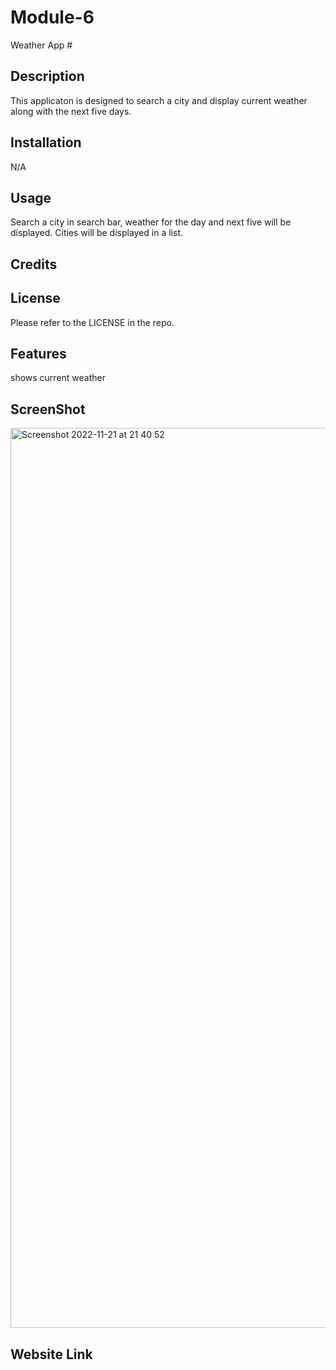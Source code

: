 # Module-6
Weather App #
## Description
This applicaton is designed to search a city and display current weather along with the next five days. 
## Installation
N/A

## Usage
Search a city in search bar, weather for the day and next five will be displayed. Cities will be displayed in a list. 

## Credits
## License
Please refer to the LICENSE in the repo.

## Features
shows current weather
## ScreenShot
<img width="1440" alt="Screenshot 2022-11-21 at 21 40 52" src="https://user-images.githubusercontent.com/113846649/203223357-f3e61e55-5054-4f75-8980-b87c1b9fa856.png">

## Website Link

